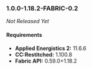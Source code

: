 ### 1.0.0-1.18.2-FABRIC-0.2

_Not Released Yet_

#### Requirements
- **Applied Energistics 2:** 11.6.6
- **CC:Restitched:** 1.100.8
- **Fabric API:** 0.59.0+1.18.2
